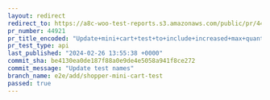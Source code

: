 ```yaml
---
layout: redirect
redirect_to: https://a8c-woo-test-reports.s3.amazonaws.com/public/pr/44921/api/index.html
pr_number: 44921
pr_title_encoded: "Update+mini+cart+test+to+include+increased+max+quantity+scenario"
pr_test_type: api
last_published: "2024-02-26 13:55:38 +0000"
commit_sha: be4130ea0de187f88a0e9de4e5058a941f8ce272
commit_message: "Update test names"
branch_name: e2e/add/shopper-mini-cart-test
passed: true
---
```

